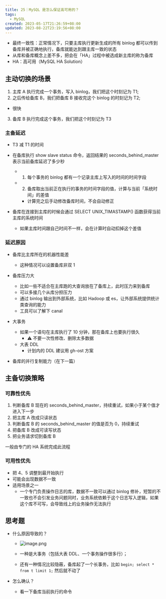 ```yaml
---
title: 25｜MySQL 是怎么保证高可用的？
tags:
  - MySQL
created: 2023-05-17T21:26:59+08:00
updated: 2023-08-22T23:19:56+08:00
---
```


- 最终一致性：正常情况下，只要主库执行更新生成的所有 binlog 都可以传到备库并被正确地执行，备库就能达到跟主库一致的状态
- 从库和备库概念上差不多，把会在「HA」过程中被选成新主库的称为备库
- HA：高可用（MySQL HA Solution）

## 主动切换的场景

1. 主库 A 执行完成一个事务，写入 binlog，我们把这个时刻记为 T1;
2. 之后传给备库 B，我们把备库 B 接收完这个 binlog 的时刻记为 T2;

- 很快

3. 备库 B 执行完成这个事务，我们把这个时刻记为 T3

### 主备延迟

- T3 减 T1 的时间
- 在备库执行 show slave status 命令，返回结果的 seconds_behind_master 表示当前备库延迟了多少秒
  - 1. 每个事务的 binlog 都有一个记录主库上写入的时间的时间字段
  - 2. 备库取出当前正在执行的事务的时间字段的值，计算与当前「系统时间」的差值
    - 计算完之后手动修改备库时间，不会自动修正

- 备库在连接到主库的时候会通过 SELECT UNIX_TIMASTAMP() 函数获得当前主库的系统时间
  - 如果主库时间跟自己时间不一样，会在计算时自动扣掉这个差值

### 延迟原因

- 备库比主库所在的机器性能差
  - 这种情况可以设置备库非双 1
- 备库压力大
  - 比如一些不适合在主库跑的大查询放在了备库上，此时压力来到备库
  - 可以多接几个从库分担压力
  - 通过 binlog 输出到外部系统，比如 Hadoop 或 es，让外部系统提供统计类查询的能力
  - 工具可以了解下 canal

- 大事务
  - 如果一个语句在主库执行了 10 分钟，那在备库上也要执行很久
    - ⚠️ 不要一次性修改、删除太多数据
  - 大表 DDL
    - 计划内的 DDL 建议用 gh-ost 方案
- 备库的并行复制能力（在下一篇）

## 主备切换策略

### 可靠性优先

1. 判断备库 B 现在的 seconds_behind_master，持续重试，如果小于某个值才进入下一步
2. 把主库 A 改成只读状态
3. 判断备库 B 的 seconds_behind_master 的值是否为 0，持续重试
4. 把备库 B 改成可读写状态
5. 把业务请求切到备库 B

一般由专门的 HA 系统完成此流程

### 可用性优先

- 把 4、5 调整到最开始执行
- 可能会出现数据不一致
- 适用场景之一
  - 一个专门负责操作日志的库，数据不一致可以通过 binlog 修补，短暂的不一致也不会引发业务问题同时，业务系统依赖于这个日志写入逻辑，如果这个库不可写，会导致线上的业务操作无法执行

## 思考题

- 什么原因导致的？
  - ![image.png](https://cdn.jsdelivr.net/gh/11ze/static/images/mysql45-25-1.png)

  - 一种是大事务（包括大表 DDL、一个事务操作很多行）；
  - 还有一种情况比较隐蔽，备库起了一个长事务，比如 `begin; select * from t limit 1;` 然后就不动了

- 怎么确认？
  - 看一下备库当前执行的命令
